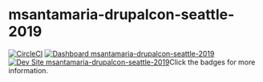 # msantamaria-drupalcon-seattle-2019

[![CircleCI](https://circleci.com/gh/pantheon-training-org/msantamaria-drupalcon-seattle-2019.svg?style=shield)](https://circleci.com/gh/pantheon-training-org/msantamaria-drupalcon-seattle-2019)
[![Dashboard msantamaria-drupalcon-seattle-2019](https://img.shields.io/badge/dashboard-msantamaria_drupalcon_seattle_2019-yellow.svg)](https://dashboard.pantheon.io/sites/9d96a8e6-de2f-4407-b4f8-0cf4988fde00#dev/code)
[![Dev Site msantamaria-drupalcon-seattle-2019](https://img.shields.io/badge/site-msantamaria_drupalcon_seattle_2019-blue.svg)](http://dev-msantamaria-drupalcon-seattle-2019.pantheonsite.io/)Click the badges for more information.
